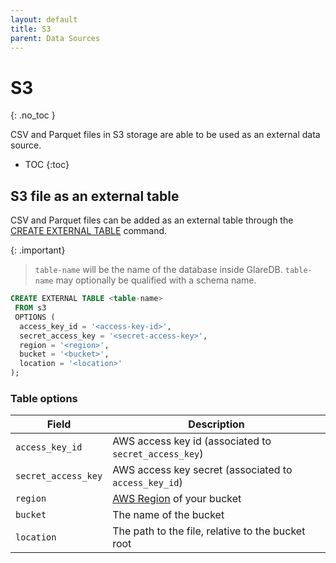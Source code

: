 ```yaml
---
layout: default
title: S3
parent: Data Sources
---
```


<!-- markdownlint-disable MD022 -->

<!-- prettier-ignore-start -->
# S3
{: .no_toc }
<!-- prettier-ignore-end -->

<!-- markdownlint-enable MD022 -->

CSV and Parquet files in S3 storage are able to be used as an external data
source.

<!-- prettier-ignore-start -->

- TOC
{:toc}
<!-- prettier-ignore-end -->

## S3 file as an external table

CSV and Parquet files can be added as an external table through the
[CREATE EXTERNAL TABLE] command.

{: .important}

> `table-name` will be the name of the database inside GlareDB. `table-name` may
> optionally be qualified with a schema name.

```sql
CREATE EXTERNAL TABLE <table-name>
 FROM s3
 OPTIONS (
  access_key_id = '<access-key-id>',
  secret_access_key = '<secret-access-key>',
  region = '<region>',
  bucket = '<bucket>',
  location = '<location>'
);
```

### Table options

| Field               | Description                                           |
| ------------------- | ----------------------------------------------------- |
| `access_key_id`     | AWS access key id (associated to `secret_access_key`) |
| `secret_access_key` | AWS access key secret (associated to `access_key_id`) |
| `region`            | [AWS Region] of your bucket                           |
| `bucket`            | The name of the bucket                                |
| `location`          | The path to the file, relative to the bucket root     |

<!-- markdownlint-disable line-length -->

[CREATE EXTERNAL TABLE]: /reference/sql-commands/create-external-table
[AWS Region]: https://docs.aws.amazon.com/general/latest/gr/rande.html#s3_region

<!-- markdownlint-enable line-length -->
